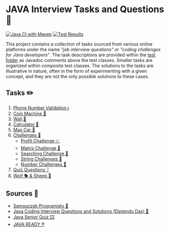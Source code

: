 # JAVA Interview Tasks and Questions 🧩

[![Java CI with Maven](https://github.com/mperor/java-interview-tasks/actions/workflows/maven.yml/badge.svg)](https://github.com/mperor/java-interview-tasks/actions/workflows/maven.yml)
[![Test Results](https://gist.githubusercontent.com/mperor/8c7b2545d44372da8b8153cae323b205/raw/badge.svg)](src/test/java/pl/mperor/interview/tasks)

This project contains a collection of tasks sourced from various online platforms under the name *"job interview
questions"* or *"coding challenges for Java developers"*.
The task descriptions are provided within the [test folder](src/test/java/pl/mperor/interview/tasks) as Javadoc comments
above the test classes. Smaller tasks are organized within composite test classes.
The solutions to the tasks are illustrative in nature, often in the form of experimenting with a given concept, and they
are not the only possible solutions to these cases.

## Tasks ✏️

1. [Phone Number Validation 📞](src/test/java/pl/mperor/interview/tasks/validator/PhoneNumberValidatorTest.java)
2. [Coin Machine 🏦](src/test/java/pl/mperor/interview/tasks/coin/CoinMachineTest.java)
3. [Wall 🧱](src/test/java/pl/mperor/interview/tasks/structure/WallTest.java)
4. [Calculator 🧮](src/test/java/pl/mperor/interview/tasks/calculator/CalculatorTest.java)
5. [Max Car 🚗](src/test/java/pl/mperor/interview/tasks/car/CarTest.java)
6. [Challenges 💪](src/test/java/pl/mperor/interview/tasks/challenge)
    * [Profit Challenge 💹](src/test/java/pl/mperor/interview/tasks/challenge/ProfitChallengeTest.java)
    * [Matrix Challenge 🔢](src/test/java/pl/mperor/interview/tasks/challenge/MatrixChallengeTest.java)
    * [Searching Challenge 🧾](src/test/java/pl/mperor/interview/tasks/challenge/SearchingChallengeTest.java)
    * [String Challenges 🔡](src/test/java/pl/mperor/interview/tasks/challenge/StringChallengeTest.java)
    * [Number Challenges 🔢](src/test/java/pl/mperor/interview/tasks/challenge/NumberChallengeTest.java)
7. [Quiz Questions ❔](src/test/java/pl/mperor/interview/tasks/QuizQuestionsTest.java)
8. [Wolf 🐕 & Sheep 🐑](src/test/java/pl/mperor/interview/tasks/exception/WolfFullAndSheepWholeTest.java)

## Sources 🔗

- [Samouczek Programisty 🧠](https://www.samouczekprogramisty.pl/strefa-zadaniowa/)
- [Java Coding Interview Questions and Solutions (Diptendu Das) 💬](https://diptendud.medium.com/java-coding-interview-questions-and-solutions-8eae5cca91d)
- [Java Senior Quiz 🎞️](https://youtube.com/playlist?list=PLO5muTI694A5yRrEDNY1czqEUVbYHG_AH&si=KteWFowVcOSTQ8F-)
- [JAVA READY ®️](https://javaready.pl/)